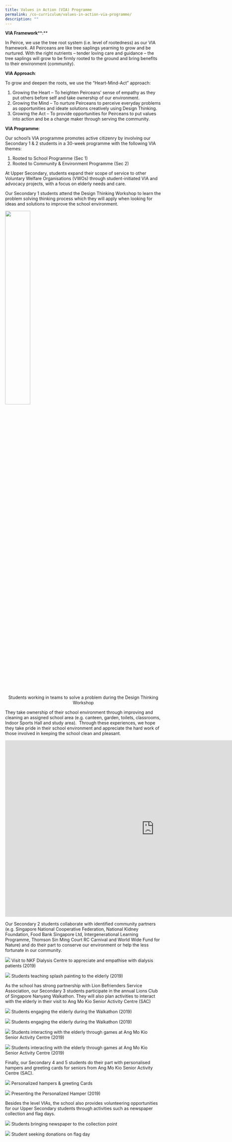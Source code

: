 ```yaml
---
title: Values in Action (VIA) Programme
permalink: /co-curriculum/values-in-action-via-programme/
description: ""
---
```

**VIA Framework****:**&nbsp;

In Peirce, we use the tree root system (i.e. level of rootedness) as our VIA framework. All Peirceans are like tree saplings yearning to grow and be nurtured. With the right nutrients – tender loving care and guidance – the tree saplings will grow to be firmly rooted to the ground and bring benefits to their environment (community).&nbsp;

**VIA Approach**:&nbsp;

To grow and deepen the roots, we use the “Heart-Mind-Act” approach:

1.  Growing the Heart – To heighten Peirceans’ sense of empathy as they put others before self and take ownership of our environment.&nbsp;
2.  Growing the Mind –&nbsp;To nurture Peirceans to perceive everyday problems as opportunities and ideate solutions creatively using Design Thinking.&nbsp;
3.  Growing the Act –&nbsp;To provide opportunities for Peirceans to put values into action and be a change maker through serving the community.

**VIA Programme**:&nbsp;

Our school’s VIA programme promotes active citizenry by involving our Secondary 1 &amp; 2 students in a 30-week programme with the following VIA themes:&nbsp;

1.  Rooted to School Programme (Sec 1)
2.  Rooted to Community &amp; Environment Programme (Sec 2)

At Upper Secondary, students expand their scope of service to other Voluntary Welfare Organisations (VWOs) through student-initiated VIA and advocacy projects, with a focus on elderly needs and care.&nbsp;&nbsp;

Our Secondary 1 students attend the Design Thinking Workshop to learn the problem solving thinking process which they will apply when looking for ideas and solutions to improve the school environment.


<img style="width:40%" src="/images/Photo-1-13-300x225.jpg">
<center>Students working in teams to solve a problem  
during the Design Thinking Workshop</center>




They take ownership of their school environment through improving and cleaning an assigned school area (e.g. canteen, garden, toilets, classrooms, Indoor Sports Hall and study area).&nbsp; Through these experiences, we hope they take pride in their school environment and appreciate the hard work of those involved in keeping the school clean and pleasant.
<iframe src="https://docs.google.com/presentation/d/e/2PACX-1vRoDac7GrDYtdg1U-I3Q7kifd-vWUNQ1yUGV3DQRPU6RkpwTyuaV-tvKckOjHpA6t4OXWi0XFPd6DWo/embed?start=false&amp;loop=false&amp;delayms=3000" frameborder="0" width="960" height="569" allowfullscreen="true"></iframe>

Our Secondary 2 students collaborate with identified community partners (e.g. Singapore National Cooperative Federation, National Kidney Foundation, Food Bank Singapore Ltd, Intergenerational Learning Programme, Thomson Sin Ming Court RC Carnival and World Wide Fund for Nature) and do their part to conserve our environment or help the less fortunate in our community.

![](/images/Photo-8-7.jpg)
Visit to NKF Dialysis Centre to appreciate and empathise with dialysis patients (2019)

![](/images/Photo-9-6-scaled.jpg)
Students teaching splash painting to the elderly (2019)


As the school has strong partnership with Lion Befrienders Service Association, our Secondary 3 students participate in the annual Lions Club of Singapore Nanyang Walkathon. They will also plan activities to interact with the elderly in their visit to Ang Mo Kio Senior Activity Centre (SAC)

![](/images/Photo-10-6-scaled.jpg)
Students engaging the elderly during the Walkathon (2019)

![](/images/Photo-11-4-scaled.jpg)
Students engaging the elderly during the Walkathon (2019)

![](/images/Photo-12-4-scaled.jpg)
Students interacting with the elderly through games at Ang Mo Kio Senior Activity Centre (2019)

![](/images/Photo-13-3-scaled.jpg)
Students interacting with the elderly through games at Ang Mo Kio Senior Activity Centre (2019)

Finally, our Secondary 4 and 5 students do their part with personalised hampers and greeting cards for seniors from Ang Mo Kio Senior Activity Centre (SAC).

![](/images/Photo-14-3-scaled.jpg)
Personalized hampers &amp; greeting Cards


![](/images/Photo-15-2-scaled.jpg)
Presenting the Personalized Hamper (2019)

Besides the level VIAs, the school also provides volunteering opportunities for our Upper Secondary students through activities such as newspaper collection and flag days.

![](/images/Photo-16-1-scaled.jpg)
Students bringing newspaper to the collection point

![](/images/Photo-17-1-scaled.jpg)
Student seeking donations on flag day